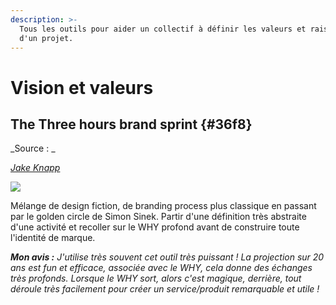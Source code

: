 ```yaml
---
description: >-
  Tous les outils pour aider un collectif à définir les valeurs et raison d'être
  d'un projet.
---
```


# Vision et valeurs

## The Three hours brand sprint  {#36f8}

_Source : _

[_Jake Knapp_](https://library.gv.com/the-three-hour-brand-sprint-3ccabf4b768a)

![](https://designsprint.gitbooks.io/design/content/assets/brand%20sprint.png)

Mélange de design fiction, de branding process plus classique en passant par le golden circle de Simon Sinek. Partir d'une définition très abstraite d'une activité et recoller sur le WHY profond avant de construire toute l'identité de marque.

_**Mon avis :** J'utilise très souvent cet outil très puissant ! La projection sur 20 ans est fun et efficace, associée avec le WHY, cela donne des échanges très profonds. Lorsque le WHY sort, alors c'est magique, derrière, tout déroule très facilement pour créer un service/produit remarquable et utile !_

